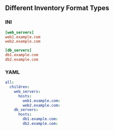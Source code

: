 ## Different Inventory Format Types

### INI

```ini
[web_servers]
web1.example.com
web2.example.com

[db_servers]
db1.example.com
db2.example.com
```

### YAML

```yaml
all:
  children:
    web_servers:
      hosts:
        web1.example.com:
        web2.example.com:
    db_servers:
      hosts:
        db1.example.com:
        db2.example.com:
```

